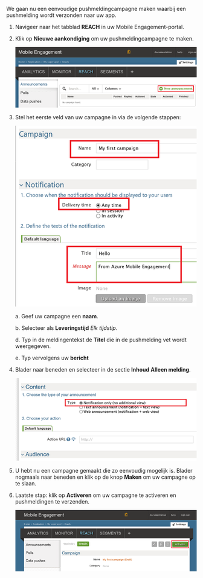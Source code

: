 We gaan nu een eenvoudige pushmeldingcampagne maken waarbij een pushmelding wordt verzonden naar uw app.

1. Navigeer naar het tabblad **REACH** in uw Mobile Engagement-portal.

2. Klik op **Nieuwe aankondiging** om uw pushmeldingcampagne te maken.

    ![](./media/mobile-engagement-windows-push-campaign/new-announcement.png)

3. Stel het eerste veld van uw campagne in via de volgende stappen:

    ![](./media/mobile-engagement-windows-push-campaign/campaign-first-params.png)

    a. Geef uw campagne een **naam**.

    b. Selecteer als **Leveringstijd** *Elk tijdstip*.

    d. Typ in de meldingentekst de **Titel** die in de pushmelding vet wordt weergegeven.

    e. Typ vervolgens uw **bericht**

4. Blader naar beneden en selecteer in de sectie **Inhoud** **Alleen melding**.

    ![](./media/mobile-engagement-windows-push-campaign/campaign-content.png)

5. U hebt nu een campagne gemaakt die zo eenvoudig mogelijk is. Blader nogmaals naar beneden en klik op de knop **Maken** om uw campagne op te slaan.

6. Laatste stap: klik op **Activeren** om uw campagne te activeren en pushmeldingen te verzenden.

    ![](./media/mobile-engagement-windows-push-campaign/campaign-activate.png)

 


<!--HONumber=Jun16_HO2-->


